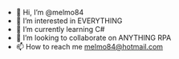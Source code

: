 - 👋 Hi, I’m @melmo84
- 👀 I’m interested in EVERYTHING
- 🌱 I’m currently learning C#
- 💞️ I’m looking to collaborate on ANYTHING RPA
- 📫 How to reach me melmo84@hotmail.com

<!---
melmo84/melmo84 is a ✨ special ✨ repository because its `README.md` (this file) appears on your GitHub profile.
You can click the Preview link to take a look at your changes.
--->
